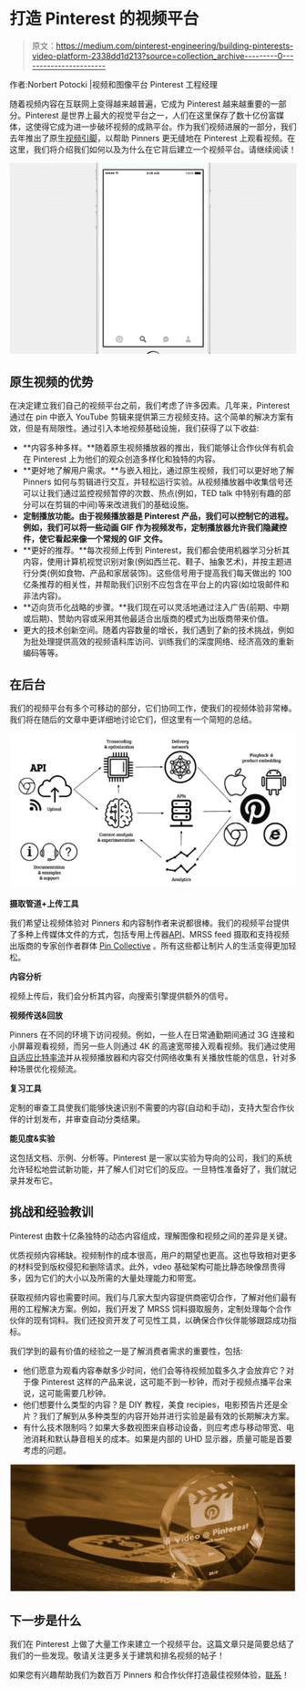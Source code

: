 # 打造 Pinterest 的视频平台

> 原文：<https://medium.com/pinterest-engineering/building-pinterests-video-platform-2338dd1d213?source=collection_archive---------0----------------------->

作者:Norbert Potocki |视频和图像平台 Pinterest 工程经理

随着视频内容在互联网上变得越来越普遍，它成为 Pinterest 越来越重要的一部分。Pinterest 是世界上最大的视觉平台之一，人们在这里保存了数十亿份富媒体，这使得它成为进一步破坏视频的成熟平台。作为我们视频进展的一部分，我们去年推出了原生[视频引脚](https://blog.pinterest.com/en/ideas-come-life-video-pinterest)，以帮助 Pinners 更无缝地在 Pinterest 上观看视频。在这里，我们将介绍我们如何以及为什么在它背后建立一个视频平台。请继续阅读！

![](img/fdb9b3430bcb916400e4227ed0d9e2ff.png)

## 原生视频的优势

在决定建立我们自己的视频平台之前，我们考虑了许多因素。几年来，Pinterest 通过在 pin 中嵌入 YouTube 剪辑来提供第三方视频支持。这个简单的解决方案有效，但是有局限性。通过引入本地视频基础设施，我们获得了以下收益:

*   **内容多种多样。**随着原生视频播放器的推出，我们能够让合作伙伴有机会在 Pinterest 上为他们的观众创造多样化和独特的内容。
*   **更好地了解用户需求。**与嵌入相比，通过原生视频，我们可以更好地了解 Pinners 如何与剪辑进行交互，并轻松运行实验。从视频播放器中收集信号还可以让我们通过监控视频暂停的次数、热点(例如，TED talk 中特别有趣的部分可以在剪辑的中间)等来改进我们的基础设施。
*   **定制播放功能。由于视频播放器是 Pinterest 产品，我们可以控制它的进程。例如，我们可以将一些动画 GIF 作为视频发布，定制播放器允许我们隐藏控件，使它看起来像一个常规的 GIF 文件。**
*   **更好的推荐。**每次视频上传到 Pinterest，我们都会使用机器学习分析其内容，使用计算机视觉识别对象(例如西兰花、鞋子、抽象艺术)，并按主题进行分类(例如食物、产品和家居装饰)。这些信号用于提高我们每天做出的 100 亿条推荐的相关性，并帮助我们识别不应包含在平台上的内容(如垃圾邮件和非法内容)。
*   **迈向货币化战略的步骤。**我们现在可以灵活地通过注入广告(前期、中期或后期)、赞助内容或采用其他最适合出版商的模式为出版商带来价值。
*   更大的技术创新空间。随着内容数量的增长，我们遇到了新的技术挑战，例如为批处理提供高效的视频语料库访问、训练我们的深度网络、经济高效的重新编码等等。

## 在后台

我们的视频平台有多个可移动的部分，它们协同工作，使我们的视频体验非常棒。我们将在随后的文章中更详细地讨论它们，但这里有一个简短的总结。

![](img/467d689aae25dad9d94edf6799bbcf4d.png)

**摄取管道+上传工具**

我们希望让视频体验对 Pinners 和内容制作者来说都很棒。我们的视频平台提供了多种上传媒体文件的方式，包括专用上传器[API](https://developers.pinterest.com/)、MRSS feed 摄取和支持视频出版商的专家创作者群体 [Pin Collective](https://business.pinterest.com/en/blog/introducing-pin-collective-group-expert-pinterest-creators) 。所有这些都让制片人的生活变得更加轻松。

**内容分析**

视频上传后，我们会分析其内容，向搜索引擎提供额外的信号。

**视频传送&回放**

Pinners 在不同的环境下访问视频。例如，一些人在日常通勤期间通过 3G 连接和小屏幕观看视频，而另一些人则通过 4K 的高速宽带接入观看视频。我们通过使用[自适应比特率流](https://en.wikipedia.org/wiki/Adaptive_bitrate_streaming)并从视频播放器和内容交付网络收集有关播放性能的信息，针对多种场景优化视频流。

**复习工具**

定制的审查工具使我们能够快速识别不需要的内容(自动和手动)，支持大型合作伙伴的计划发布，并审查自动分类结果。

**能见度&实验**

这包括文档、示例、分析等。Pinterest 是一家以实验为导向的公司，我们的系统允许轻松地尝试新功能，并了解人们对它们的反应。一旦特性准备好了，我们就记录并发布它。

## 挑战和经验教训

Pinterest 由数十亿条独特的动态内容组成，理解图像和视频之间的差异是关键。

优质视频内容稀缺。视频制作的成本很高，用户的期望也更高。这也导致相对更多的材料受到版权侵犯和删除请求。此外，vdeo 基础架构可能比静态映像昂贵得多，因为它们的大小以及所需的大量处理能力和带宽。

获取视频内容也需要时间。我们与几家大型内容提供商密切合作，了解对他们最有用的工程解决方案。例如，我们开发了 MRSS 饲料摄取服务，定制处理每个合作伙伴的现有饲料。我们还投资开发了可见性工具，以确保合作伙伴能够跟踪成功指标。

我们学到的最有价值的经验之一是了解消费者需求的重要性，包括:

*   他们愿意为观看内容奉献多少时间，他们会等待视频加载多久才会放弃它？对于像 Pinterest 这样的产品来说，这可能不到一秒钟，而对于视频点播平台来说，这可能需要几秒钟。
*   他们想要什么类型的内容？是 DIY 教程，美食 recipies，电影预告片还是全片？我们了解到从多种类型的内容开始并进行实验是最有效的长期解决方案。
*   有什么技术限制吗？如果大多数视图来自移动设备，则应考虑与移动带宽、电池消耗和默认静音相关的成本。如果是内部的 UHD 显示器，质量可能是首要考虑的问题。

![](img/2874c544b63a35f2c1f2f7426e54f57f.png)

## 下一步是什么

我们在 Pinterest 上做了大量工作来建立一个视频平台。这篇文章只是简要总结了我们的一些发现。敬请关注更多关于建筑和排名视频的帖子！

如果您有兴趣帮助我们为数百万 Pinners 和合作伙伴打造最佳视频体验，[联系](https://careers.pinterest.com/careers/engineering)！